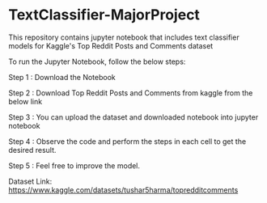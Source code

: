 # TextClassifier-MajorProject

This repository contains jupyter notebook that includes text classifier models for Kaggle's Top Reddit Posts and Comments dataset

To run the Jupyter Notebook, follow the below steps:

Step 1 : Download the Notebook

Step 2 : Download Top Reddit Posts and Comments from kaggle from the below link

Step 3 : You can upload the dataset and downloaded notebook into jupyter notebook

Step 4 : Observe the code and perform the steps in each cell to get the desired result.

Step 5 : Feel free to improve the model.

Dataset Link: https://www.kaggle.com/datasets/tushar5harma/topredditcomments

